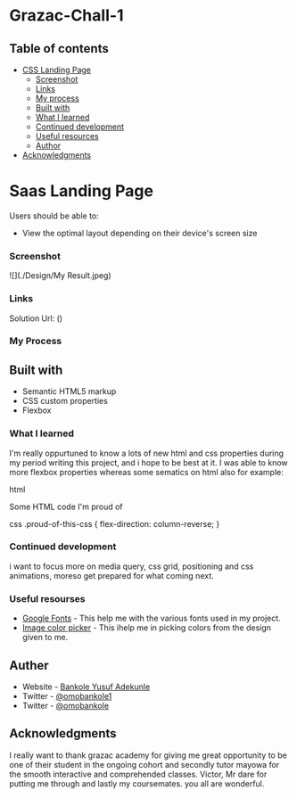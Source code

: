 
# Grazac-Chall-1

## Table of contents


- [CSS Landing Page](CSS-landing-page)
  - [Screenshot](#screenshot)
  - [Links](#links)
  - [My process](#my-process)
  - [Built with](#built-with)
  - [What I learned](#what-i-learned)
  - [Continued development](#continued-development)
  - [Useful resources](#useful-resources)
  - [Author](#author)
- [Acknowledgments](#acknowledgments)


# Saas Landing Page

Users should be able to:

- View the optimal layout depending on their device's screen size

### Screenshot

![](./Design/My Result.jpeg)

### Links

Solution Url: ()

### My Process

## Built with

- Semantic HTML5 markup
- CSS custom properties
- Flexbox

### What I learned

I'm really oppurtuned to know a lots of new html and css properties during my period writing this project, and i hope to be best at it. I was able to know more flexbox properties whereas some sematics on html also for example:

html
<section>Some HTML code I'm proud of</section>


css
.proud-of-this-css {
  flex-direction: column-reverse;
}


### Continued development

i want to focus more on media query, css grid, positioning and css animations, moreso get prepared for what coming next.

### Useful resourses

- [Google Fonts](https://www.fonts.google.com) - This help me with the various fonts used in my project.
- [Image color picker](https://www.imagecolorpicker.com) - This ihelp me in picking colors from the design given to me.

## Auther

- Website - [Bankole Yusuf Adekunle](https://www.your-site.com)
- Twitter - [@omobankole1](https://www.twitter.com/omobankole1)
- Twitter - [@omobankole](https://www.github.com/omobankole)

## Acknowledgments
 I really want to thank grazac academy for giving me great opportunity to be one of their student in the ongoing cohort and secondly tutor mayowa for the smooth interactive and comprehended classes. Victor, Mr dare for putting me through and lastly my coursemates. you all are wonderful.